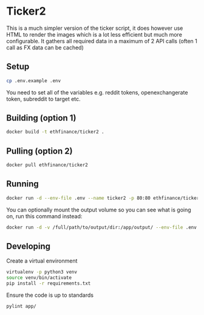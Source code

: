Ticker2
=======

This is a much simpler version of the ticker script, it does however use HTML to render the images which is a lot less efficient but much more configurable. It gathers all required data in a maximum of 2 API calls (often 1 call as FX data can be cached)

Setup
-----

```sh
cp .env.example .env
```

You need to set all of the variables e.g. reddit tokens, openexchangerate token, subreddit to target etc.

Building (option 1)
-------------------

```sh
docker build -t ethfinance/ticker2 .
```

Pulling (option 2)
------------------

```sh
docker pull ethfinance/ticker2
```

Running
-------

```sh
docker run -d --env-file .env --name ticker2 -p 80:80 ethfinance/ticker2
```

You can optionally mount the output volume so you can see what is going on, run this command instead:

```sh
docker run -d -v /full/path/to/output/dir:/app/output/ --env-file .env --name ticker2 -p 80:80 ethfinance/ticker2
```

Developing
----------
Create a virtual environment

```sh
virtualenv -p python3 venv
source venv/bin/activate
pip install -r requirements.txt
```

Ensure the code is up to standards
```sh
pylint app/
```

